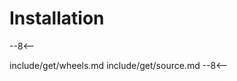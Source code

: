 # Installation

--8<--
<!-- include/get/installers.md -->
include/get/wheels.md
include/get/source.md
--8<--
